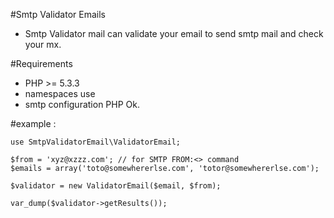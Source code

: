#Smtp Validator Emails

* Smtp Validator mail can validate your email to send smtp mail and check your mx.

#Requirements

* PHP >= 5.3.3
* namespaces use
* smtp configuration PHP Ok.

#example :

```
use SmtpValidatorEmail\ValidatorEmail;

$from = 'xyz@xzzz.com'; // for SMTP FROM:<> command
$emails = array('toto@somewhererlse.com', 'totor@somewhererlse.com');

$validator = new ValidatorEmail($email, $from);

var_dump($validator->getResults());
```
